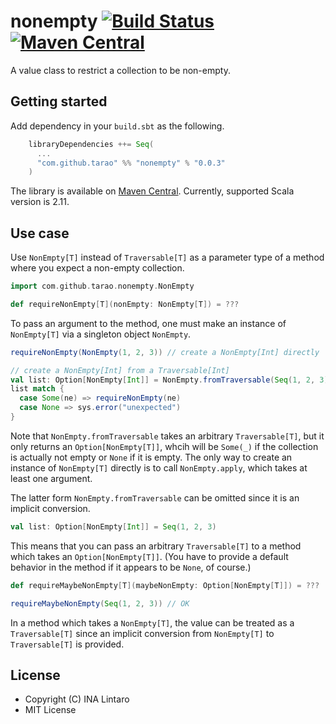 nonempty [![Build Status][travis-img]][travis] [![Maven Central][maven-img]][maven]
========

A value class to restrict a collection to be non-empty.

Getting started
---------------

Add dependency in your `build.sbt` as the following.

```scala
    libraryDependencies ++= Seq(
      ...
      "com.github.tarao" %% "nonempty" % "0.0.3"
    )
```

The library is available on [Maven Central][maven].  Currently,
supported Scala version is 2.11.

Use case
--------

Use `NonEmpty[T]` instead of `Traversable[T]` as a parameter type of a
method where you expect a non-empty collection.

```scala
import com.github.tarao.nonempty.NonEmpty

def requireNonEmpty[T](nonEmpty: NonEmpty[T]) = ???
```

To pass an argument to the method, one must make an instance of
`NonEmpty[T]` via a singleton object `NonEmpty`.

```scala
requireNonEmpty(NonEmpty(1, 2, 3)) // create a NonEmpty[Int] directly

// create a NonEmpty[Int] from a Traversable[Int]
val list: Option[NonEmpty[Int]] = NonEmpty.fromTraversable(Seq(1, 2, 3))
list match {
  case Some(ne) => requireNonEmpty(ne)
  case None => sys.error("unexpected")
}
```

Note that `NonEmpty.fromTraversable` takes an arbitrary
`Traversable[T]`, but it only returns an `Option[NonEmpty[T]]`, whcih
will be `Some(_)` if the collection is actually not empty or `None` if
it is empty.  The only way to create an instance of `NonEmpty[T]`
directly is to call `NonEmpty.apply`, which takes at least one
argument.

The latter form `NonEmpty.fromTraversable` can be omitted since it is
an implicit conversion.

```scala
val list: Option[NonEmpty[Int]] = Seq(1, 2, 3)
```

This means that you can pass an arbitrary `Traversable[T]` to a method
which takes an `Option[NonEmpty[T]]`.  (You have to provide a default
behavior in the method if it appears to be `None`, of course.)

```scala
def requireMaybeNonEmpty[T](maybeNonEmpty: Option[NonEmpty[T]]) = ???
```

```scala
requireMaybeNonEmpty(Seq(1, 2, 3)) // OK
```

In a method which takes a `NonEmpty[T]`, the value can be treated as a
`Traversable[T]` since an implicit conversion from `NonEmpty[T]` to
`Traversable[T]` is provided.

License
-------

- Copyright (C) INA Lintaro
- MIT License

[travis]: https://travis-ci.org/tarao/nonempty-scala
[travis-img]: https://img.shields.io/travis/tarao/nonempty-scala.svg?branch=master&style=flat
[maven]: https://maven-badges.herokuapp.com/maven-central/com.github.tarao/nonempty_2.11
[maven-img]: https://maven-badges.herokuapp.com/maven-central/com.github.tarao/nonempty_2.11/badge.svg?style=flat
